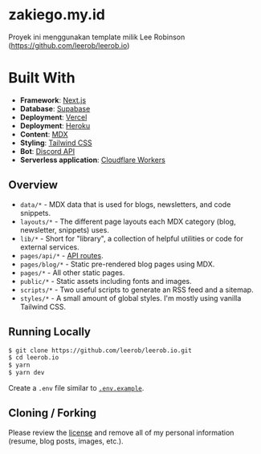 # zakiego.my.id

Proyek ini menggunakan template milik Lee Robinson (https://github.com/leerob/leerob.io)

# Built With

- **Framework**: [Next.js](https://nextjs.org/)
- **Database**: [Supabase](https://supabase.io/)
- **Deployment**: [Vercel](https://vercel.com)
- **Deployment**: [Heroku](https://www.heroku.com/)
- **Content**: [MDX](https://github.com/mdx-js/mdx)
- **Styling**: [Tailwind CSS](https://tailwindcss.com/)
- **Bot**: [Discord API](https://discord.com/developers/docs/intro)
- **Serverless application**: [Cloudflare Workers](https://workers.cloudflare.com/)

## Overview

- `data/*` - MDX data that is used for blogs, newsletters, and code snippets.
- `layouts/*` - The different page layouts each MDX category (blog, newsletter, snippets) uses.
- `lib/*` - Short for "library", a collection of helpful utilities or code for external services.
- `pages/api/*` - [API routes](https://nextjs.org/docs/api-routes/introduction).
- `pages/blog/*` - Static pre-rendered blog pages using MDX.
- `pages/*` - All other static pages.
- `public/*` - Static assets including fonts and images.
- `scripts/*` - Two useful scripts to generate an RSS feed and a sitemap.
- `styles/*` - A small amount of global styles. I'm mostly using vanilla Tailwind CSS.

## Running Locally

```bash
$ git clone https://github.com/leerob/leerob.io.git
$ cd leerob.io
$ yarn
$ yarn dev
```

Create a `.env` file similar to [`.env.example`](https://github.com/leerob/leerob.io/blob/main/.env.example).

## Cloning / Forking

Please review the [license](https://github.com/leerob/leerob.io/blob/main/LICENSE.txt) and remove all of my personal information (resume, blog posts, images, etc.).
